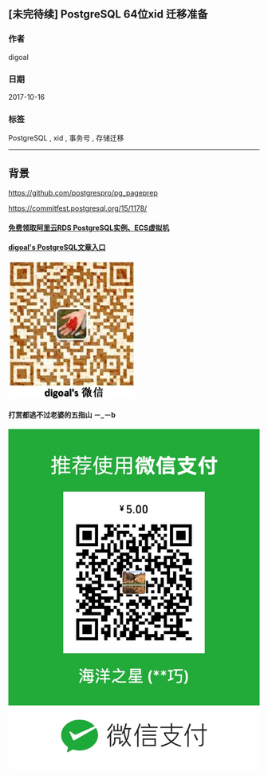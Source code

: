 ## [未完待续] PostgreSQL 64位xid 迁移准备
                       
### 作者      
digoal      
      
### 日期       
2017-10-16      
        
### 标签      
PostgreSQL , xid , 事务号 , 存储迁移   
                  
----                  
                   
## 背景  

https://github.com/postgrespro/pg_pageprep

https://commitfest.postgresql.org/15/1178/
  
  
  
  
  
  
  
  
  
  
  
  
  
#### [免费领取阿里云RDS PostgreSQL实例、ECS虚拟机](https://free.aliyun.com/ "57258f76c37864c6e6d23383d05714ea")
  
  
#### [digoal's PostgreSQL文章入口](https://github.com/digoal/blog/blob/master/README.md "22709685feb7cab07d30f30387f0a9ae")
  
  
![digoal's weixin](../pic/digoal_weixin.jpg "f7ad92eeba24523fd47a6e1a0e691b59")
  
  
  
  
  
  
#### 打赏都逃不过老婆的五指山 －_－b  
![wife's weixin ds](../pic/wife_weixin_ds.jpg "acd5cce1a143ef1d6931b1956457bc9f")
  
